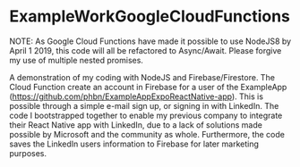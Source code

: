 # ExampleWorkGoogleCloudFunctions
NOTE: As Google Cloud Functions have made it possible to use NodeJS8 by April 1 2019, this code will all be refactored to Async/Await. Please forgive my use of multiple nested promises.

A demonstration of my coding with NodeJS and Firebase/Firestore. The Cloud Function create an account in Firebase for a user of the ExampleApp (https://github.com/phbn/ExampleAppExpoReactNative-app). This is possible through a simple e-mail sign up, or signing in with LinkedIn. The code I bootstrapped together to enable my previous company to integrate their React Native app with LinkedIn, due to a lack of solutions made possible by Microsoft and the community as whole. Furthermore, the code saves the LinkedIn users information to Firebase for later marketing purposes.
